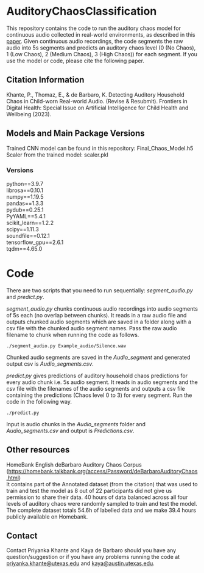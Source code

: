 # AuditoryChaosClassification
This repository contains the code to run the auditory chaos model for continuous audio collected in real-world environments, as described in this [paper](). Given continuous audio recordings, the code segments the raw audio into 5s segments and predicts an auditory chaos level (0 (No Chaos), 1 (Low Chaos), 2 (Medium Chaos), 3 (High Chaos)) for each segment. If you use the model or code, please cite the following paper.

## Citation Information
Khante, P., Thomaz, E., & de Barbaro, K. Detecting Auditory Household Chaos in Child-worn Real-world Audio. (Revise & Resubmit). Frontiers in Digital Health: Special Issue on Artificial Intelligence for Child Health and Wellbeing (2023).

## Models and Main Package Versions 
Trained CNN model can be found in this repository: Final_Chaos_Model.h5  
Scaler from the trained model: scaler.pkl

### Versions
python==3.9.7  
librosa==0.10.1  
numpy==1.19.5  
pandas==1.3.3  
pydub==0.25.1  
PyYAML==5.4.1  
scikit_learn==1.2.2  
scipy==1.11.3  
soundfile==0.12.1  
tensorflow_gpu==2.6.1  
tqdm==4.65.0  

# Code
There are two scripts that you need to run sequentially: *segment_audio.py* and *predict.py*.

*segment_audio.py* chunks continuous audio recordings into audio segments of 5s each (no overlap between chunks). It reads in a raw audio file and outputs chunked audio segments which are saved in a folder along with a csv file with the chunked audio segment names. Pass the raw audio filename to chunk when running the code as follows. 
```
./segment_audio.py Example_audio/Silence.wav
```
Chunked audio segments are saved in the *Audio_segment* and generated output csv is *Audio_segments.csv*.



*predict.py* gives predictions of auditory household chaos predictions for every audio chunk i.e. 5s audio segment. It reads in audio segments and the csv file with the filenames of the audio segments and outputs a csv file containing the predictions (Chaos level 0 to 3) for every segment. Run the code in the following way. 

```
./predict.py
```
Input is audio chunks in the *Audio_segments* folder and *Audio_segments.csv* and output is *Predictions.csv*.


## Other resources
HomeBank English deBarbaro Auditory Chaos Corpus (https://homebank.talkbank.org/access/Password/deBarbaroAuditoryChaos.html)  
	It contains part of the Annotated dataset (from the citation) that was used to train and test the model as 8 out of 22 participants did not give us permission to share their data. 40 hours of data balanced across all four levels of auditory chaos were randomly sampled to train and test the model. The complete dataset totals 54.6h of labelled data and we make 39.4 hours publicly available on Homebank.

## Contact
Contact Priyanka Khante and Kaya de Barbaro should you have any question/suggestion or if you have any problems running the code at [priyanka.khante@utexas.edu](mailto:priyanka.khante@utexas.edu) and [kaya@austin.utexas.edu](mailto:kaya@austin.utexas.edu).



